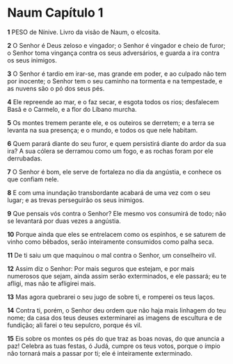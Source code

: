 # Naum Capítulo 1

**1** 	PESO de Nínive. Livro da visão de Naum, o elcosita.

**2** 	O Senhor é Deus zeloso e vingador; o Senhor é vingador e cheio de furor; o Senhor toma vingança contra os seus adversários, e guarda a ira contra os seus inimigos.

**3** 	O Senhor é tardio em irar-se, mas grande em poder, e ao culpado não tem por inocente; o Senhor tem o seu caminho na tormenta e na tempestade, e as nuvens são o pó dos seus pés.

**4** 	Ele repreende ao mar, e o faz secar, e esgota todos os rios; desfalecem Basã e o Carmelo, e a flor do Líbano murcha.

**5** 	Os montes tremem perante ele, e os outeiros se derretem; e a terra se levanta na sua presença; e o mundo, e todos os que nele habitam.

**6** 	Quem parará diante do seu furor, e quem persistirá diante do ardor da sua ira? A sua cólera se derramou como um fogo, e as rochas foram por ele derrubadas.

**7** 	O Senhor é bom, ele serve de fortaleza no dia da angústia, e conhece os que confiam nele.

**8** 	E com uma inundação transbordante acabará de uma vez com o seu lugar; e as trevas perseguirão os seus inimigos.

**9** 	Que pensais vós contra o Senhor? Ele mesmo vos consumirá de todo; não se levantará por duas vezes a angústia.

**10** 	Porque ainda que eles se entrelacem como os espinhos, e se saturem de vinho como bêbados, serão inteiramente consumidos como palha seca.

**11** 	De ti saiu um que maquinou o mal contra o Senhor, um conselheiro vil.

**12** 	Assim diz o Senhor: Por mais seguros que estejam, e por mais numerosos que sejam, ainda assim serão exterminados, e ele passará; eu te afligi, mas não te afligirei mais.

**13** 	Mas agora quebrarei o seu jugo de sobre ti, e romperei os teus laços.

**14** 	Contra ti, porém, o Senhor deu ordem que não haja mais linhagem do teu nome; da casa dos teus deuses exterminarei as imagens de escultura e de fundição; ali farei o teu sepulcro, porque és vil.

**15** 	Eis sobre os montes os pés do que traz as boas novas, do que anuncia a paz! Celebra as tuas festas, ó Judá, cumpre os teus votos, porque o ímpio não tornará mais a passar por ti; ele é inteiramente exterminado.

